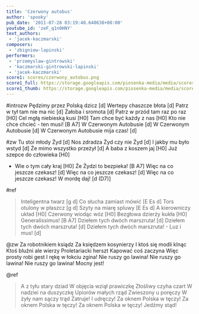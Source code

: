 ```yaml
---
title: 'Czerwony autobus'
author: 'spooky'
pub_date: '2011-07-28 03:19:40.640638+00:00'
youtube_id: 'zeF_q1n0HNY'
text_authors:
 - 'jacek-kaczmarski'
composers:
 - 'zbigniew-lapinski'
performers:
 - 'przemyslaw-gintrowski'
 - 'kaczmarski-gintrowski-lapinski'
 - 'jacek-kaczmarski'
score1: scores/czerwony_autobus.png
score1_full: https://storage.googleapis.com/piosenka-media/media/scores/czerwony_autobus.png
score1_thumb: https://storage.googleapis.com/piosenka-media/media/scores/czerwony_autobus.png.180x0_q85_upscale.jpg
---
```


#introzw
Pędzimy przez Polską dzicz [d]
Wertepy chaszcze błota [d]
Patrz w tył tam nie ma nic [d]
Żałoba i sromota [d]
Patrz w przód tam raz po raz [H0]
Cel mgłą niebieską kusi [H0]
Tam chce być każdy z nas [H0]
Kto nie chce chcieć - ten musi! [B A7]
W Czerwonym Autobusie [d]
W Czerwonym Autobusie [d]
W Czerwonym Autobusie mija czas! [d]

#zw
Tu stoi młody Żyd [d]
Nos zdradza Żyd czy nie Żyd [d]
I jakby mu było wstyd [d]
Że mimo wszystko przeżył [d]
A baba z koszem jaj [H0]
Już szepce do człowieka [H0]
- Wie o tym cały kraj [H0]
Że Żydzi to bezpieka! [B A7]
Więc na co jeszcze czekasz! [d]
Więc na co jeszcze czekasz! [d]
Więc na co jeszcze czekasz! W mordę daj! [d (D7)]

#ref
>Inteligentna twarz [g d]
>Co słucha zamiast mówić [E Es d]
>Tors otulony w płaszcz [g d]
>Szyty na miarę spluwy [E Es d]
>A kierowniczy układ [H0]
>Czerwony wiodąc wóz [H0]
>Bezgłowa dzierży kukła [H0]
>Generalissimus! [B A7]
>Dziełem tych dwóch marszruta! [d]
>Dziełem tych dwóch marszruta! [d]
>Dziełem tych dwóch marszruta! - Luz i mus! [d]

@zw
Za robotnikiem ksiądz
Za księdzem kosynierzy
I ktoś się modli klnąc
Ktoś bluźni ale wierzy
Proletariacki herszt
Kapować coś zaczyna
Więc prosty robi gest
I rękę w łokciu zgina!
Nie ruszy go lawina!
Nie ruszy go lawina!
Nie ruszy go lawina! Mocny jest!

@ref
>A z tyłu stary dziad
>W objęcia wziął prawiczkę
>Złośliwy czyha czart
>W nadziei na duszyczkę
>Upiorów małych rząd
>Zwieszony u poręczy
>W żyły nam sączy trąd
>Zatruje! I udręczy!
>Za oknem Polska w tęczy!
>Za oknem Polska w tęczy!
>Za oknem Polska w tęczy! Jedźmy stąd!